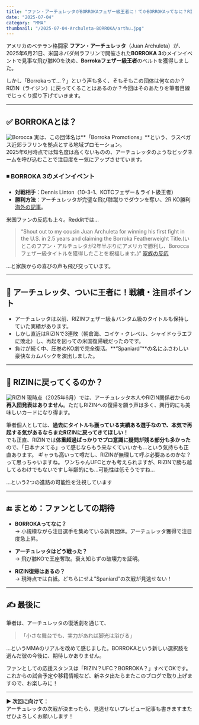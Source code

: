 ```yaml
---
title: "ファン・アーチュレッタがBORROKAフェザー級王者に！てかBORROKAってなに？RIZINに戻ってくるの？"
date: "2025-07-04"
category: "MMA"
thumbnail: "/2025-07-04-Archuleta-BORROKA/arthu.jpg"
---
```


アメリカのベテラン格闘家 **フアン・アーチュレッタ**（Juan Archuleta）が、2025年6月21日、米国ネバダ州ラフリンで開催された**BORROKA 3**のメインイベントで見事な飛び膝KOを決め、**Borrokaフェザー級王者**のベルトを獲得しました。

しかし「Borrokaって…？」という声も多く、そもそもこの団体は何なのか？RIZIN（ライジン）に戻ってくることはあるのか？今回はそのあたりを筆者目線でじっくり掘り下げていきます。

---

## ✅ BORROKAとは？
![Borocca](/2025-07-04-Archuleta-BORROKA/borocca.jpg)
実は、この団体名は**「Borroka Promotions」**という、ラスベガス近郊ラフリンを拠点とする地域プロモーション。  
2025年6月時点では知名度は高くないものの、アーチュレッタのようなビッグネームを呼び込むことで注目度を一気にアップさせています。

### ◾ BORROKA 3のメインイベント
- **対戦相手**：Dennis Linton（10-3-1、KOTCフェザー＆ライト級王者）
- **勝利方法**：アーチュレッタが完璧な飛び膝蹴りでダウンを奪い、2R KO勝利  [海外の記事](https://www.si.com/fannation/mma/news/bellator-rizin-juan-archuleta-mma-knockout-of-the-year?utm_source=chatgpt.com)。

米国ファンの反応も上々。Redditでは…
> “Shout out to my cousin Juan Archuleta for winning his first fight in the U.S. in 2.5 years and claiming the Borroka Featherweight Title.(いとこのフアン・アルチュレタが2年半ぶりにアメリカで勝利し、Boroccaフェザー級タイトルを獲得したことを祝福します。)”  [家族の反応](https://www.reddit.com/r/MMA/comments/1lin7u8/juan_archuleta_breaks_3_fight_losing_streak_in/?utm_source=chatgpt.com)

…と家族からの喜びの声も飛び交っています。

---

## 👑 アーチュレッタ、ついに王者に！戦績・注目ポイント

- アーチュレッタは以前、RIZINフェザー級＆バンタム級のタイトルも保持していた実績があります。
- しかし直近はRIZINで3連敗（朝倉海、コイケ・クレベル、シャイドゥラエフに敗北）し、再起を図っての米国復帰戦だったのです。
- 負けが続く中、圧巻のKO劇で完全復活。**“Spaniard”**の名にふさわしい豪快なカムバックを演出しました。

---

## 🤔 RIZINに戻ってくるのか？
![RIZIN](/2025-07-04-Archuleta-BORROKA/RIZIN.jpg)
現時点（2025年6月）では、アーチュレッタ本人やRIZIN関係者からの**再入団発表はありません**。ただしRIZINへの復帰を願う声は多く、興行的にも美味しいカードになり得ます。

筆者個人としては、**過去にタイトルも獲っている実績ある選手なので、本気で再起する気があるならまたRIZINに戻ってきてほしい！**  
でも正直、RIZINでは**体重超過ばっかりでプロ意識に疑問が残る部分も多かった**ので、「日本ナメてる」って感じならもう来なくていいかも…という気持ちも正直あります。 
ギャラも高いって噂だし、RIZINが無理して呼ぶ必要あるのかな？って思っちゃいますね。
ワンちゃんUFCとかも考えられますが、RIZINで勝ち越してるわけでもないですし年齢的にも…可能性は低そうですね…

…という2つの進路の可能性を注視しています 

---

## 🔚 まとめ：ファンとしての期待

- **BORROKAってなに？**  
→ 小規模ながら注目選手を集めている新興団体。アーチュレッタ獲得で注目度急上昇。

- **アーチュレッタはどう戦った？**  
→ 飛び膝KOで王座奪取。衰え知らずの破壊力を証明。

- **RIZIN復帰はあるの？**  
→ 現時点では白紙。どちらにせよ”Spaniard”の次戦が見逃せない！

---

## ✍️ 最後に

筆者は、アーチュレッタの復活劇を通じて、

> 「小さな舞台でも、実力があれば脚光は浴びる」

…というMMAのリアルを改めて感じました。BORROKAという新しい選択肢を選んだ彼の今後に、期待しかありません。

ファンとしての応援スタンスは「RIZIN？UFC？BORROKA？」すべてOKです。  
これからの試合予定や移籍情報など、新ネタ出たらまたこのブログで取り上げますので、お楽しみに！

---

**▶️ 次回に向けて**：  
アーチュレッタの次戦が決まったら、見逃せないプレビュー記事も書きますまたぜひよろしくお願いします！